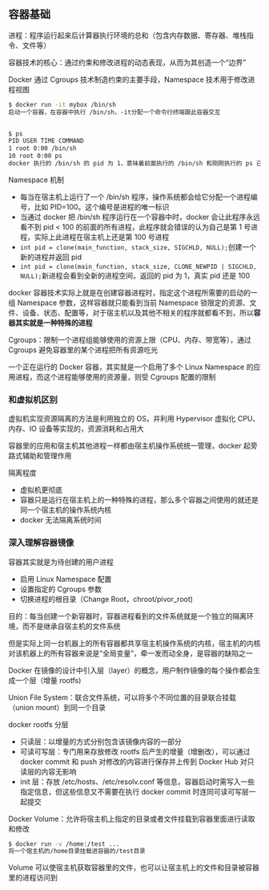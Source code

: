 ## 容器基础

进程：程序运行起来后计算器执行环境的总和（包含内存数据、寄存器、堆栈指令、文件等）

容器技术的核心：通过约束和修改进程的动态表现，从而为其创造一个“边界”

Docker 通过 Cgroups 技术制造约束的主要手段，Namespace 技术用于修改进程视图

```sh
$ docker run -it mybox /bin/sh
启动一个容器，在容器中执行 /bin/sh，-it分配一个命令行终端跟此容器交互


$ ps
PID USER TIME COMMAND
1 root 0:00 /bin/sh
10 root 0:00 ps
docker 执行的 /bin/sh 的 pid 为 1，意味着前面执行的 /bin/sh 和刚刚执行的 ps 已被 docker 隔离在一个跟宿主机完全不同的世界
```

Namespace 机制
 - 每当在宿主机上运行了一个 /bin/sh 程序，操作系统都会给它分配一个进程编号，比如 PID=100。这个编号是进程的唯一标识
 - 当通过 docker 把 /bin/sh 程序运行在一个容器中时，docker 会让此程序永远看不到 pid < 100 的前面的所有进程，此程序就会错误的认为自己是第 1 号进程，实际上此进程在宿主机上还是第 100 号进程
 - `int pid = clone(main_function, stack_size, SIGCHLD, NULL);`创建一个新的进程并返回 pid
 - `int pid = clone(main_function, stack_size, CLONE_NEWPID | SIGCHLD, NULL);`新进程会看到全新的进程空间，返回的 pid 为 1，真实 pid 还是 100

docker 容器技术实际上就是在创建容器进程时，指定这个进程所需要的启动的一组 Namespace 参数，这样容器就只能看到当前 Namespace 锁限定的资源、文件、设备、状态、配置等，对于宿主机以及其他不相关的程序就都看不到，所以**容器其实就是一种特殊的进程**

Cgroups：限制一个进程组能够使用的资源上限（CPU、内存、带宽等），通过 Cgroups 避免容器里的某个进程把所有资源吃光

一个正在运行的 Docker 容器，其实就是一个启用了多个 Linux Namespace 的应用进程，而这个进程能够使用的资源量，则受 Cgroups 配置的限制

### 和虚拟机区别

虚拟机实现资源隔离的方法是利用独立的 OS，并利用 Hypervisor 虚拟化 CPU、内存、IO 设备等实现的，资源消耗和占用大

容器里的应用和宿主机其他进程一样都由宿主机操作系统统一管理，docker 起旁路式辅助和管理作用

隔离程度
  - 虚拟机更彻底
  - 容器只是运行在宿主机上的一种特殊的进程，那么多个容器之间使用的就还是同一个宿主机的操作系统内核
  - docker 无法隔离系统时间

### 深入理解容器镜像

容器其实就是为待创建的用户进程
  - 启用 Linux Namespace 配置
  - 设置指定的 Cgroups 参数
  - 切换进程的根目录（Change Root，chroot/pivor_root)

目的：每当创建一个新容器时，容器进程看到的文件系统就是一个独立的隔离环境，而不是继承自宿主机的文件系统

但是实际上同一台机器上的所有容器都共享宿主机操作系统的内核，宿主机的内核对该机器上的所有容器来说是“全局变量”，牵一发而动全身，是容器的缺陷之一

Docker 在镜像的设计中引入层（layer）的概念，用户制作镜像的每个操作都会生成一个层（增量 rootfs)

Union File System：联合文件系统，可以将多个不同位置的目录联合挂载（union mount）到同一个目录

docker rootfs 分层
  - 只读层：以增量的方式分别包含该镜像内容的一部分
  - 可读可写层：专门用来存放修改 rootfs 后产生的增量（增删改），可以通过 docker commit 和 push 对修改的内容进行保存并上传到 Docker Hub 对只读层的内容无影响
  - init 层：存放 /etc/hosts、/etc/resolv.conf 等信息，容器启动时需写入一些指定信息，但这些信息又不需要在执行 docker commit 时连同可读可写层一起提交

Docker Volume：允许将宿主机上指定的目录或者文件挂载到容器里面进行读取和修改

```sh
$ docker run -v /home:/test ...
将一个宿主机的/home目录挂载进容器的/test目录
```

Volume 可以使宿主机获取容器里的文件，也可以让宿主机上的文件和目录被容器里的进程访问到
